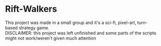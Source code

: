 # Rift-Walkers
This project was made in a small group and it's a sci-fi, pixel-art, turn-based strategy game.                       
DISCLAIMER: this project was left unfinished and some parts of the scripts might not work/weren't given much attention
